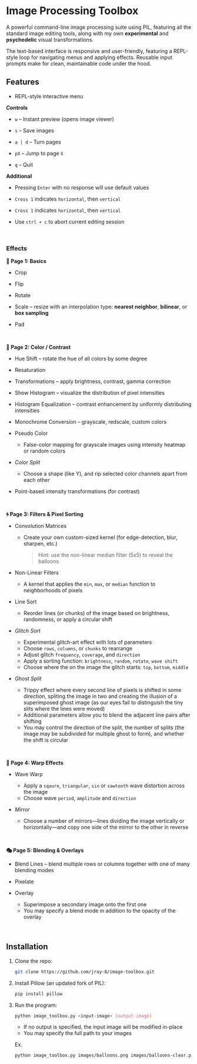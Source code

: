 # Image Processing Toolbox

A powerful command-line image processing suite using PIL, featuring all the standard image editing tools, along with my own __experimental__ and __psychedelic__ visual transformations.

The text-based interface is responsive and user-friendly, featuring a REPL-style loop for navigating menus and applying effects. Reusable input prompts make for clean, maintainable code under the hood.



## Features

- REPL-style interactive menu

__Controls__

- `w` – Instant preview (opens image viewer)

- `s` – Save images

- `a | d` – Turn pages

- `pX` – Jump to page `X`

- `q` – Quit

__Additional__

- Pressing `Enter` with no response will use default values

- `Cross 1` indicates `horizontal`, then `vertical`

- `Cross 1` indicates `horizontal`, then `vertical`

- Use `ctrl + c` to abort current editing session

<br>

### Effects

__🧱 Page 1: Basics__

- Crop

- Flip

- Rotate

- Scale – resize with an interpolation type: __nearest neighbor__, __bilinear__, or __box sampling__

- Pad

<br>

__🎨 Page 2: Color / Contrast__
 
- Hue Shift – rotate the hue of all colors by some degree

- Resaturation

- Transformations – apply brightness, contrast, gamma correction

- Show Histogram – visualize the distribution of pixel intensities

- Histogram Equalization – contrast enhancement by uniformly distributing intensities

- Monochrome Conversion – grayscale, redscale, custom colors

- Pseudo Color 
	- False-color mapping for grayscale images using intensity heatmap or random colors

- _Color Split_
	- Choose a shape (like Y), and rip selected color channels apart from each other

- Point-based intensity transformations (for contrast)
 
<br>

__🌀 Page 3: Filters & Pixel Sorting__

- Convolution Matrices
	- Create your own custom-sized kernel (for edge-detection, blur, sharpen, etc.)

		> Hint: use the non-linear median filter (5x5) to reveal the balloons

- Non-Linear Filters
	- A kernel that applies the `min`, `max`, or `median` function to neighborhoods of pixels

- Line Sort
	- Reorder lines (or chunks) of the image based on brightness, randomness, or apply a circular shift

- _Glitch Sort_
	- Experimental glitch-art effect with lots of parameters
	- Choose `rows`, `columns`, or `chunks` to rearrange
	- Adjust glitch `frequency`, `coverage`, and `direction`
	- Apply a sorting function: `brightness`, `random`, `rotate`, `wave shift`
	- Choose where the on the image the glitch starts: `top`, `bottom`, `middle`

- _Ghost Split_
	- Trippy effect where every second line of pixels is shifted in some direction, spliting the image in two and creating the illusion of a superimposed ghost image  (as our eyes fail to distinguish the tiny slits where the lines were moved)
	- Additional parameters allow you to blend the adjacent line pairs after shifting
	- You may control the direction of the split, the number of splits (the image may be subdivided for multiple ghost to form), and whether the shift is circular

<br>

__🌊 Page 4: Warp Effects__

- Wave Warp
	- Apply a `sqaure`, `triangular`, `sin` or `sawtooth` wave distortion across the image
	- Choose wave `period`, `amplitude` and `direction`

- _Mirror_ 
	- Choose a number of mirrors—lines dividing the image vertically or horizontally—and copy one side of the mirror to the other in reverse

<br>

__🎭  Page 5: Blending & Overlays__

- Blend Lines – blend multiple rows or columns together with one of many blending modes

- Pixelate

- Overlay
	- Superimpose a secondary image onto the first one
	- You may specify a blend mode in addition to the opacity of the overlay

<br>

## Installation

1. Clone the repo:

	```bash
	git clone https://github.com/jray-8/image-toolbox.git
	```

2. Install Pillow (an updated fork of PIL):

	```bash
	pip install pillow
	```

3. Run the program:

	```bash
	python image_toolbox.py <input-image> [output-image]
	```

	- If no output is specified, the input image will be modified in-place
	- You may specify the full path to your images

	Ex.

	```bash
	python image_toolbox.py images/balloons.png images/balloons-clear.png
	```
